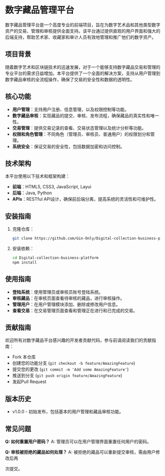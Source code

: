 # 数字藏品管理平台

数字藏品管理平台是一个高度专业的前端项目，旨在为数字艺术品和其他类型数字资产的交易、管理和审核提供全面支持。该平台通过提供直观的用户界面和强大的后端支持，帮助艺术家、收藏家和审计人员有效地管理和推广他们的数字资产。

## 项目背景

随着数字艺术和区块链技术的迅速发展，对于一个能够支持数字藏品交易和管理的专业平台的需求日益增加。本平台提供了一个全面的解决方案，支持从用户管理到数字藏品审核的全流程操作，确保了交易的安全性和数据的透明性。

## 核心功能

- **用户管理**：支持用户注册、信息管理，以及权限控制等功能。
- **数字藏品审核**：实现藏品的提交、审核、发布流程，确保藏品的真实性和唯一性。
- **交易管理**：提供交易记录的查看、交易状态管理以及统计分析等功能。
- **权限和角色管理**：不同角色（管理员、审核员、普通用户）的权限划分和管理。
- **系统安全**：保证交易的安全性，包括数据加密和访问控制。

## 技术架构

本平台使用以下技术和框架构建：

- **前端**：HTML5, CSS3, JavaScript, Layui
- **后端**：Java, Python
- **APIs**：RESTful API设计，确保前后端分离，提高系统的灵活性和可维护性。

## 安装指南

1. 克隆仓库：
   ```bash
   git clone https://github.com/Gin-Only/Digital-collection-business-platform.git
   ```
2. 安装依赖：
   ```bash
   cd Digital-collection-business-platform
   npm install
   ```


## 使用指南

- **登陆系统**：使用管理员或审核员账号登陆系统。
- **审核藏品**：在审核页面查看待审核的藏品，进行审核操作。
- **管理用户**：在用户管理模块添加、删除或修改用户信息。
- **查看交易**：在交易管理页面查看和管理正在进行和已完成的交易。

## 贡献指南

欢迎所有对数字藏品平台感兴趣的开发者贡献代码，参与前请阅读我们的贡献指南：

- Fork 本仓库
- 创建您的功能分支 (`git checkout -b feature/AmazingFeature`)
- 提交您的更改 (`git commit -m 'Add some AmazingFeature'`)
- 推送到分支 (`git push origin feature/AmazingFeature`)
- 发起Pull Request

## 版本历史

- v1.0.0 - 初始发布，包括基本的用户管理和藏品审核功能。

## 常见问题

**Q: 如何重置用户密码？**
A: 管理员可以在用户管理界面重置任何用户的密码。

**Q: 审核被拒绝的藏品如何处理？**
A: 被拒绝的藏品可以重新提交审核，需由用户修改后再

次提交。
